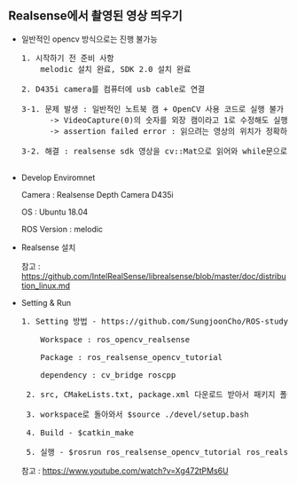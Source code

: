 ## Realsense에서 촬영된 영상 띄우기

* 일반적인 opencv 방식으로는 진행 불가능

  <pre>
  1. 시작하기 전 준비 사항
      melodic 설치 완료, SDK 2.0 설치 완료

  2. D435i camera를 컴퓨터에 usb cable로 연결

  3-1. 문제 발생 : 일반적인 노트북 캠 + OpenCV 사용 코드로 실행 불가
        -> VideoCapture(0)의 숫자를 외장 캠이라고 1로 수정해도 실행 X
        -> assertion failed error : 읽으려는 영상의 위치가 정확하지 않아서 발생

  3-2. 해결 : realsense sdk 영상을 cv::Mat으로 읽어와 while문으로 프레임 보여주기

  </pre>


* Develop Enviromnet

  Camera : Realsense Depth Camera D435i

  OS : Ubuntu 18.04
  
  ROS Version : melodic


* Realsense 설치

  참고 : https://github.com/IntelRealSense/librealsense/blob/master/doc/distribution_linux.md 


* Setting & Run
  <pre>
  1. Setting 방법 - https://github.com/SungjoonCho/ROS-study 참고
  
      Workspace : ros_opencv_realsense

      Package : ros_realsense_opencv_tutorial

      dependency : cv_bridge roscpp

   2. src, CMakeLists.txt, package.xml 다운로드 받아서 패키지 폴더 안에 넣기

   3. workspace로 돌아와서 $source ./devel/setup.bash

   4. Build - $catkin_make

   5. 실행 - $rosrun ros_realsense_opencv_tutorial ros_realsense_opencv_tutorial\
  </pre>

  참고 : https://www.youtube.com/watch?v=Xg472tPMs6U
